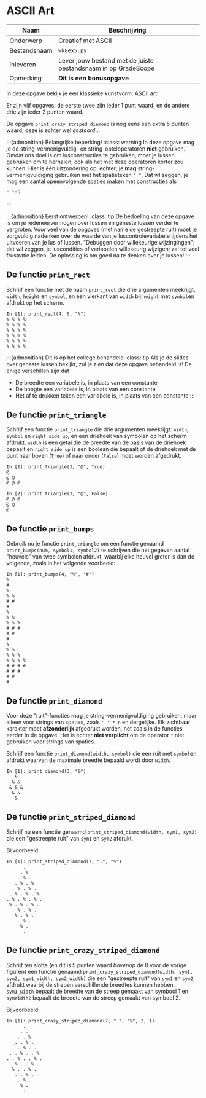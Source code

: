 # ASCII Art

| Naam         | Beschrijving                                                   |
|--------------|----------------------------------------------------------------|
| Onderwerp    | Creatief met ASCII                                             |
| Bestandsnaam | `wk8ex5.py`                                                    |
| Inleveren    | Lever jouw bestand met de juiste bestandsnaam in op GradeScope |
| Opmerking    | **Dit is een bonusopgave**                                     |

In deze opgave bekijk je een klassieke kunstvorm: ASCII art!

Er zijn vijf opgaves: de eerste twee zijn ieder 1 punt waard, en de andere drie zijn ieder 2 punten waard.

De opgave `print_crazy_striped_diamond` is nog eens een extra 5 punten waard; deze is echter wel *gestoord*...

:::{admonition} Belangrijke beperking!
:class: warning
In deze opgave mag je de string-vermenigvuldig- en string-opteloperatoren **niet** gebruiken. Omdat ons doel is om lusconstructies te gebruiken, moet je lussen gebruiken om te herhalen, ook als het met deze operatoren korter zou kunnen. Hier is één uitzondering op, echter; je **mag** string-vermenigvuldiging gebruiken met het spatieteken `" "`. Dat wl zeggen, je mag een aantal opeenvolgende spaties maken met constructies als

```python
" "*5
```
:::

:::{admonition} Eerst ontwerpen!
:class: tip
De bedoeling van deze opgave is om je redeneervermogen over lussen en geneste lussen verder te vergroten. Voor veel van de opgaves (met name de gestreepte ruit) moet je zorgvuldig nadenken over de waarde van je luscontrolevariabele tijdens het uitvoeren van je lus of lussen. "Debuggen door willekeurige wijzingingen"; dat wil zeggen, je luscondities of variabelen willekeurig wijzigen; zal tot veel frustratie leiden. De oplossing is om goed na te denken over je lussen!
:::

## De functie `print_rect`

Schrijf een functie met de naam `print_rect` die drie argumenten meekrijgt, `width`, `height` en `symbol`, en een vierkant van `width` bij `height` met `symbol`en afdrukt op het scherm.

```ipython
In [1]: print_rect(4, 6, "%")
% % % %
% % % %
% % % %
% % % %
% % % %
% % % %
```

:::{admonition} Dit is op het college behandeld
:class: tip
Als je de slides over geneste lussen bekijkt, zul je zien dat deze opgave behandeld is! De enige verschillen zijn dat

-   De breedte een variabele is, in plaats van een constante
-   De hoogte een variabele is, in plaats van een constante
-   Het af te drukken teken een variabele is, in plaats van een constante
:::

## De functie `print_triangle`

Schrijf een functie `print_triangle` die drie argumenten meekrijgt: `width`, `symbol` en `right_side_up`, en een driehoek van symbolen op het scherm afdrukt. `width` is een getal die de breedte van de basis van de driehoek bepaalt en `right_side_up` is een boolean die bepaalt of de driehoek met de punt naar boven (`True`) of naar onder (`False`) moet worden afgedrukt.

```ipython
In [1]: print_triangle(3, "@", True)
@
@ @
@ @ @

In [2]: print_triangle(3, "@", False)
@ @ @
@ @
@
```

## De functie `print_bumps`

Gebruik nu je functie `print_triangle` om een functie genaamd `print_bumps(num, symbol1, symbol2)` te schrijven die het gegeven aantal "heuvels" van twee symbolen afdrukt, waarbij elke heuvel groter is dan de volgende, zoals in het volgende voorbeeld:

```ipython
In [1]: print_bumps(4, "%", "#")
%
#
%
% %
# #
#
%
% %
% % %
# # #
# #
#
%
% %
% % %
% % % %
# # # #
# # #
# #
#
```

## De functie `print_diamond`

Voor deze "ruit"-functies **mag** je string-vermenigvuldiging gebruiken, maar alleen voor strings van spaties, zoals `' ' * n` en dergelijke. Elk zichtbaar karakter moet **afzonderlijk** afgedrukt worden, net zoals in de functies eerder in de opgave. Het is echter **niet verplicht** om de operator `*` niet gebruiken voor strings van spaties.

Schrijf een functie `print_diamond(width, symbol)` die een ruit met `symbol`en afdrukt waarvan de maximale breedte bepaald wordt door `width`.

```ipython
In [1]: print_diamond(3, "&")
   &
  & &
 & & &
  & &
   &
```

## De functie `print_striped_diamond`

Schrijf nu een functie genaamd `print_striped_diamond(width, sym1, sym2)` die een "gestreepte ruit" van `sym1` en `sym2` afdrukt.

Bijvoorbeeld:

```ipython
In [1]: print_striped_diamond(7, ".", "%")
      .
     . %
    . % .
   . % . %
  . % . % .
 . % . % . %
. % . % . % .
 % . % . % .
  . % . % .
   % . % .
    . % .
     % .
      .
```

## De functie `print_crazy_striped_diamond`

Schrijf ten slotte (en dit is 5 punten waard *bovenop* de 8 voor de vorige figuren) een functie genaamd `print_crazy_striped_diamond(width, sym1, sym2, sym1_width, sym2_width)` die een "gestreepte ruit" van `sym1` en `sym2` afdrukt waarbij de strepen verschillende breedtes kunnen hebben. `sym1_width` bepaalt de breedte van de streep gemaakt van symbool 1 en `symWidth2` bepaalt de breedte van de streep gemaakt van symbool 2.

Bijvoorbeeld:

```ipython
In [1]: print_crazy_striped_diamond(7, ".", "%", 2, 1)
      .
     . .
    . . %
   . . % .
  . . % . .
 . . % . . %
. . % . . % .
 . % . . % .
  % . . % .
   . . % .
    . % .
     % .
      .
```
